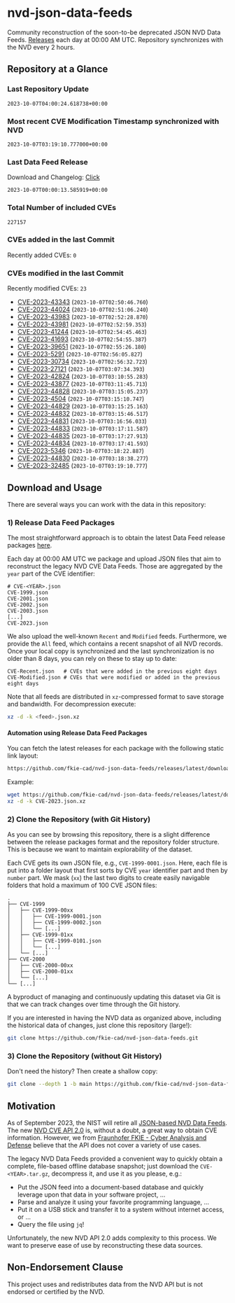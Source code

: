# nvd-json-data-feeds

Community reconstruction of the soon-to-be deprecated JSON NVD Data Feeds. 
[Releases](https://github.com/fkie-cad/nvd-json-data-feeds/releases/latest) each day at 00:00 AM UTC.
Repository synchronizes with the NVD every 2 hours.

## Repository at a Glance

### Last Repository Update

```plain
2023-10-07T04:00:24.618738+00:00
```

### Most recent CVE Modification Timestamp synchronized with NVD

```plain
2023-10-07T03:19:10.777000+00:00
```

### Last Data Feed Release

Download and Changelog: [Click](https://github.com/fkie-cad/nvd-json-data-feeds/releases/latest)

```plain
2023-10-07T00:00:13.585919+00:00
```

### Total Number of included CVEs

```plain
227157
```

### CVEs added in the last Commit

Recently added CVEs: `0`



### CVEs modified in the last Commit

Recently modified CVEs: `23`

* [CVE-2023-43343](CVE-2023/CVE-2023-433xx/CVE-2023-43343.json) (`2023-10-07T02:50:46.760`)
* [CVE-2023-44024](CVE-2023/CVE-2023-440xx/CVE-2023-44024.json) (`2023-10-07T02:51:06.240`)
* [CVE-2023-43983](CVE-2023/CVE-2023-439xx/CVE-2023-43983.json) (`2023-10-07T02:52:28.870`)
* [CVE-2023-43981](CVE-2023/CVE-2023-439xx/CVE-2023-43981.json) (`2023-10-07T02:52:59.353`)
* [CVE-2023-41244](CVE-2023/CVE-2023-412xx/CVE-2023-41244.json) (`2023-10-07T02:54:45.463`)
* [CVE-2023-41693](CVE-2023/CVE-2023-416xx/CVE-2023-41693.json) (`2023-10-07T02:54:55.387`)
* [CVE-2023-39651](CVE-2023/CVE-2023-396xx/CVE-2023-39651.json) (`2023-10-07T02:55:26.180`)
* [CVE-2023-5291](CVE-2023/CVE-2023-52xx/CVE-2023-5291.json) (`2023-10-07T02:56:05.827`)
* [CVE-2023-30734](CVE-2023/CVE-2023-307xx/CVE-2023-30734.json) (`2023-10-07T02:56:32.723`)
* [CVE-2023-27121](CVE-2023/CVE-2023-271xx/CVE-2023-27121.json) (`2023-10-07T03:07:34.393`)
* [CVE-2023-42824](CVE-2023/CVE-2023-428xx/CVE-2023-42824.json) (`2023-10-07T03:10:55.283`)
* [CVE-2023-43877](CVE-2023/CVE-2023-438xx/CVE-2023-43877.json) (`2023-10-07T03:11:45.713`)
* [CVE-2023-44828](CVE-2023/CVE-2023-448xx/CVE-2023-44828.json) (`2023-10-07T03:15:05.237`)
* [CVE-2023-4504](CVE-2023/CVE-2023-45xx/CVE-2023-4504.json) (`2023-10-07T03:15:10.747`)
* [CVE-2023-44829](CVE-2023/CVE-2023-448xx/CVE-2023-44829.json) (`2023-10-07T03:15:25.163`)
* [CVE-2023-44832](CVE-2023/CVE-2023-448xx/CVE-2023-44832.json) (`2023-10-07T03:15:46.517`)
* [CVE-2023-44831](CVE-2023/CVE-2023-448xx/CVE-2023-44831.json) (`2023-10-07T03:16:56.033`)
* [CVE-2023-44833](CVE-2023/CVE-2023-448xx/CVE-2023-44833.json) (`2023-10-07T03:17:11.587`)
* [CVE-2023-44835](CVE-2023/CVE-2023-448xx/CVE-2023-44835.json) (`2023-10-07T03:17:27.913`)
* [CVE-2023-44834](CVE-2023/CVE-2023-448xx/CVE-2023-44834.json) (`2023-10-07T03:17:41.593`)
* [CVE-2023-5346](CVE-2023/CVE-2023-53xx/CVE-2023-5346.json) (`2023-10-07T03:18:22.887`)
* [CVE-2023-44830](CVE-2023/CVE-2023-448xx/CVE-2023-44830.json) (`2023-10-07T03:18:38.277`)
* [CVE-2023-32485](CVE-2023/CVE-2023-324xx/CVE-2023-32485.json) (`2023-10-07T03:19:10.777`)


## Download and Usage

There are several ways you can work with the data in this repository:

### 1) Release Data Feed Packages

The most straightforward approach is to obtain the latest Data Feed release packages [here](https://github.com/fkie-cad/nvd-json-data-feeds/releases/latest).

Each day at 00:00 AM UTC we package and upload JSON files that aim to reconstruct the legacy NVD CVE Data Feeds.
Those are aggregated by the `year` part of the CVE identifier:

```
# CVE-<YEAR>.json
CVE-1999.json
CVE-2001.json
CVE-2002.json
CVE-2003.json
[...]
CVE-2023.json
```

We also upload the well-known `Recent` and `Modified` feeds.
Furthermore, we provide the `All` feed, which contains a recent snapshot of all NVD records.
Once your local copy is synchronized and the last synchronization is no older than 8 days, you can rely on these to stay up to date:

```plain
CVE-Recent.json   # CVEs that were added in the previous eight days
CVE-Modified.json # CVEs that were modified or added in the previous eight days
```

Note that all feeds are distributed in `xz`-compressed format to save storage and bandwidth.
For decompression execute:

```sh
xz -d -k <feed>.json.xz
```


#### Automation using Release Data Feed Packages

You can fetch the latest releases for each package with the following static link layout:

```sh
https://github.com/fkie-cad/nvd-json-data-feeds/releases/latest/download/CVE-<YEAR>.json.xz
```

Example:

```sh
wget https://github.com/fkie-cad/nvd-json-data-feeds/releases/latest/download/CVE-2023.json.xz
xz -d -k CVE-2023.json.xz
```

### 2) Clone the Repository (with Git History)

As you can see by browsing this repository, there is a slight difference between the release packages format and the repository folder structure.
This is because we want to maintain explorability of the dataset.

Each CVE gets its own JSON file, e.g., `CVE-1999-0001.json`.
Here, each file is put into a folder layout that first sorts by CVE `year` identifier part and then by `number` part.
We mask (`xx`) the last two digits to create easily navigable folders that hold a maximum of 100 CVE JSON files:

```plain
.
├── CVE-1999
│   ├── CVE-1999-00xx
│   │   ├── CVE-1999-0001.json
│   │   ├── CVE-1999-0002.json
│   │   └── [...]
│   ├── CVE-1999-01xx
│   │   ├── CVE-1999-0101.json
│   │   └── [...]
│   └── [...]
├── CVE-2000
│   ├── CVE-2000-00xx
│   ├── CVE-2000-01xx
│   └── [...]
└── [...]
```

A byproduct of managing and continuously updating this dataset via Git is that we can track changes over time through the Git history.

If you are interested in having the NVD data as organized above, including the historical data of changes, just clone this repository (large!):

```sh
git clone https://github.com/fkie-cad/nvd-json-data-feeds.git
```

### 3) Clone the Repository (without Git History)

Don't need the history? Then create a shallow copy:

```sh
git clone --depth 1 -b main https://github.com/fkie-cad/nvd-json-data-feeds.git
```

## Motivation

As of September 2023, the NIST will retire all [JSON-based NVD Data Feeds](https://nvd.nist.gov/vuln/data-feeds#divRetirementBanner-1).
The new [NVD CVE API 2.0](https://nvd.nist.gov/developers/vulnerabilities) is, without a doubt, a great way to obtain CVE information.
However, we from [Fraunhofer FKIE - Cyber Analysis and Defense](https://www.fkie.fraunhofer.de/en/departments/cad.html) believe that the API does not cover a variety of use cases.

The legacy NVD Data Feeds provided a convenient way to quickly obtain a complete, file-based offline database snapshot; just download the `CVE-<YEAR>.tar.gz`, decompress it, and use it as you please, e.g.:

* Put the JSON feed into a document-based database and quickly leverage upon that data in your software project, ...
* Parse and analyze it using your favorite programming language, ...
* Put it on a USB stick and transfer it to a system without internet access, or ...
* Query the file using `jq`!

Unfortunately, the new NVD API 2.0 adds complexity to this process.
We want to preserve ease of use by reconstructing these data sources.

## Non-Endorsement Clause

This project uses and redistributes data from the NVD API but is not endorsed or certified by the NVD.